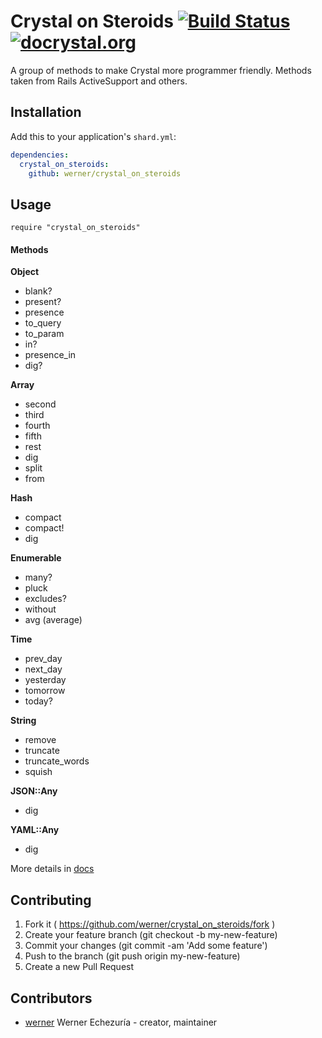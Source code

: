# Crystal on Steroids [![Build Status](https://travis-ci.org/werner/crystal_on_steroids.png)](https://travis-ci.org/werner/crystal_on_steroids) [![docrystal.org](http://www.docrystal.org/badge.svg?style=round)](http://www.docrystal.org/github.com/werner/crystal_on_steroids)

A group of methods to make Crystal more programmer friendly. Methods taken from Rails ActiveSupport and others.

## Installation

Add this to your application's `shard.yml`:

```yaml
dependencies:
  crystal_on_steroids:
    github: werner/crystal_on_steroids
```

## Usage

```crystal
require "crystal_on_steroids"
```

#### Methods

**Object**

* blank?
* present?
* presence
* to_query
* to_param
* in?
* presence_in
* dig?

**Array**

* second
* third
* fourth
* fifth
* rest
* dig
* split
* from

**Hash**

* compact
* compact!
* dig

**Enumerable**

* many?
* pluck
* excludes?
* without
* avg (average)

**Time**

* prev_day
* next_day
* yesterday
* tomorrow
* today?

**String**

* remove
* truncate
* truncate_words
* squish

**JSON::Any**

* dig

**YAML::Any**

* dig

More details in [docs](http://www.docrystal.org/github.com/werner/crystal_on_steroids)

## Contributing

1. Fork it ( https://github.com/werner/crystal_on_steroids/fork )
2. Create your feature branch (git checkout -b my-new-feature)
3. Commit your changes (git commit -am 'Add some feature')
4. Push to the branch (git push origin my-new-feature)
5. Create a new Pull Request

## Contributors

- [werner](https://github.com/werner) Werner Echezuría - creator, maintainer
